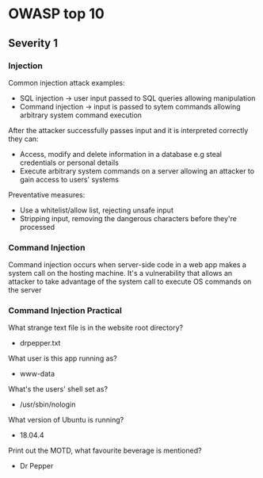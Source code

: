 # OWASP top 10

## Severity 1 

### Injection

Common injection attack examples:

- SQL injection -> user input passed to SQL queries allowing manipulation
- Command injection -> input is passed to sytem commands allowing arbitrary system command execution

After the attacker successfully passes input and it is interpreted correctly they can:

- Access, modify and delete information in a database e.g steal credentials or personal details
- Execute arbitrary system commands on a server allowing an attacker to gain access to users' systems

Preventative measures:

- Use a whitelist/allow list, rejecting unsafe input
- Stripping input, removing the dangerous characters before they're processed

### Command Injection

Command injection occurs when server-side code in a web app makes a system call on the hosting machine. It's a vulnerability that allows an attacker to take advantage of the system call to execute OS commands on the server

### Command Injection Practical

What strange text file is in the website root directory? 
- drpepper.txt

What user is this app running as?
- www-data

What's the users' shell set as?
- /usr/sbin/nologin

What version of Ubuntu is running?
- 18.04.4

Print out the MOTD, what favourite beverage is mentioned?
- Dr Pepper